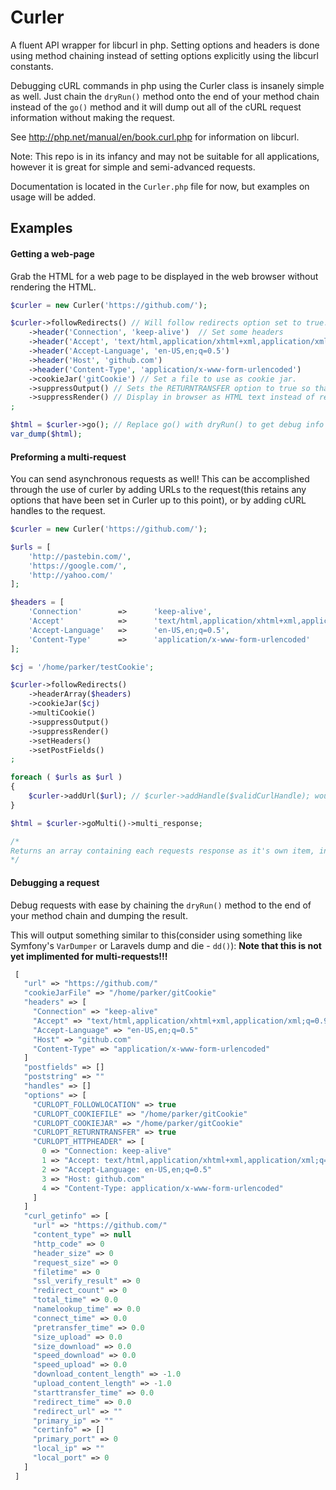 # Curler


A fluent API wrapper for libcurl in php.  Setting options and headers is done using
method chaining instead of setting options explicitly using the libcurl constants.

Debugging cURL commands in php using the Curler class is insanely simple as well.
Just chain the `dryRun()` method onto the end of your method chain instead of
the `go()` method and it will dump out all of the cURL request information
without making the request.
 
See http://php.net/manual/en/book.curl.php for information on libcurl.

Note: This repo is in its infancy and may not be suitable for all
applications, however it is great for simple and semi-advanced 
requests.

Documentation is located in the `Curler.php` file for now, but examples on usage will be added.

## Examples

#### Getting a web-page
Grab the HTML for a web page to be displayed in the web browser without rendering the HTML.
```php
$curler = new Curler('https://github.com/');

$curler->followRedirects() // Will follow redirects option set to true.
    ->header('Connection', 'keep-alive')  // Set some headers
    ->header('Accept', 'text/html,application/xhtml+xml,application/xml;q=0.9,*/*;q=0.8')
    ->header('Accept-Language', 'en-US,en;q=0.5')
    ->header('Host', 'github.com')
    ->header('Content-Type', 'application/x-www-form-urlencoded')
    ->cookieJar('gitCookie') // Set a file to use as cookie jar.
    ->suppressOutput() // Sets the RETURNTRANSFER option to true so that output is fetched as string instead of displayed automatically.
    ->suppressRender() // Display in browser as HTML text instead of rendering the HTML.  Great for debugging!
;

$html = $curler->go(); // Replace go() with dryRun() to get debug info on the request without executing it.
var_dump($html);
```

#### Preforming a multi-request
You can send asynchronous requests as well!  This can be accomplished through the use of curler by
adding URLs to the request(this retains any options that have been set in Curler up to this point),
or by adding cURL handles to the request.

```php
$curler = new Curler('https://github.com/');

$urls = [
    'http://pastebin.com/',
    'https://google.com/',
    'http://yahoo.com/'
];

$headers = [
    'Connection'        =>      'keep-alive',
    'Accept'            =>      'text/html,application/xhtml+xml,application/xml;q=0.9,*/*;q=0.8',
    'Accept-Language'   =>      'en-US,en;q=0.5',
    'Content-Type'      =>      'application/x-www-form-urlencoded'
];

$cj = '/home/parker/testCookie';

$curler->followRedirects()
    ->headerArray($headers)
    ->cookieJar($cj)
    ->multiCookie()
    ->suppressOutput()
    ->suppressRender()
    ->setHeaders()
    ->setPostFields()
;

foreach ( $urls as $url )
{
    $curler->addUrl($url); // $curler->addHandle($validCurlHandle); would work as well.
}

$html = $curler->goMulti()->multi_response;

/*
Returns an array containing each requests response as it's own item, in the array.
*/
 ```

#### Debugging a request
Debug requests with ease by chaining the `dryRun()` method to the end of your method chain and dumping the result.

This will output something similar to this(consider using something like Symfony's `VarDumper` or Laravels dump and die - `dd()`):  **Note that this is not yet implimented for multi-requests!!!**

```php
 [
   "url" => "https://github.com/"
   "cookieJarFile" => "/home/parker/gitCookie"
   "headers" => [
     "Connection" => "keep-alive"
     "Accept" => "text/html,application/xhtml+xml,application/xml;q=0.9,*/*;q=0.8"
     "Accept-Language" => "en-US,en;q=0.5"
     "Host" => "github.com"
     "Content-Type" => "application/x-www-form-urlencoded"
   ]
   "postfields" => []
   "poststring" => ""
   "handles" => []
   "options" => [
     "CURLOPT_FOLLOWLOCATION" => true
     "CURLOPT_COOKIEFILE" => "/home/parker/gitCookie"
     "CURLOPT_COOKIEJAR" => "/home/parker/gitCookie"
     "CURLOPT_RETURNTRANSFER" => true
     "CURLOPT_HTTPHEADER" => [
       0 => "Connection: keep-alive"
       1 => "Accept: text/html,application/xhtml+xml,application/xml;q=0.9,*/*;q=0.8"
       2 => "Accept-Language: en-US,en;q=0.5"
       3 => "Host: github.com"
       4 => "Content-Type: application/x-www-form-urlencoded"
     ]
   ]
   "curl_getinfo" => [
     "url" => "https://github.com/"
     "content_type" => null
     "http_code" => 0
     "header_size" => 0
     "request_size" => 0
     "filetime" => 0
     "ssl_verify_result" => 0
     "redirect_count" => 0
     "total_time" => 0.0
     "namelookup_time" => 0.0
     "connect_time" => 0.0
     "pretransfer_time" => 0.0
     "size_upload" => 0.0
     "size_download" => 0.0
     "speed_download" => 0.0
     "speed_upload" => 0.0
     "download_content_length" => -1.0
     "upload_content_length" => -1.0
     "starttransfer_time" => 0.0
     "redirect_time" => 0.0
     "redirect_url" => ""
     "primary_ip" => ""
     "certinfo" => []
     "primary_port" => 0
     "local_ip" => ""
     "local_port" => 0
   ]
 ]
```
